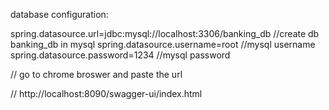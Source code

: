 database configuration:

spring.datasource.url=jdbc:mysql://localhost:3306/banking_db  //create db banking_db  in mysql 
spring.datasource.username=root  //mysql username
spring.datasource.password=1234  //mysql password

//	go to chrome broswer and paste the url 
	
//	http://localhost:8090/swagger-ui/index.html
